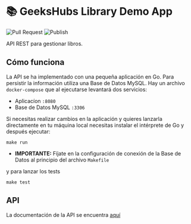# 📚 GeeksHubs Library Demo App

![Pull Request](https://github.com/rubencougil/geekshubs-library/workflows/Pull%20Request/badge.svg)
![Publish](https://github.com/rubencougil/geekshubs-library/workflows/Publish/badge.svg)

API REST para gestionar libros.

## Cómo funciona

La API se ha implementado con una pequeña aplicación en Go. Para persistir la información utiliza una Base de Datos MySQL.
Hay un archivo `docker-compose` que al ejecutarse levantará dos servicios:

* Aplicacíon `:8080`
* Base de Datos MySQL `:3306`

Si necesitas realizar cambios en la aplicación y quieres lanzarla directamente en tu máquina local necesitas instalar el intérprete de Go y después ejecutar: 

`make run`

* **IMPORTANTE:** Fíjate en la configuración de conexión de la Base de Datos al principio del archivo `Makefile`

y para lanzar los tests

`make test`

## API 

La documentación de la API se encuentra [aquí](https://documenter.getpostman.com/view/255227/TVejgpWn)
